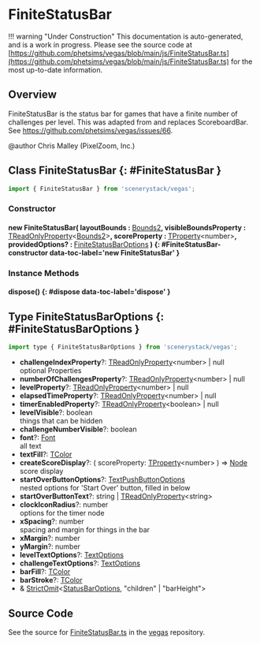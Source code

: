 # FiniteStatusBar

!!! warning "Under Construction"
    This documentation is auto-generated, and is a work in progress. Please see the source code at
    [https://github.com/phetsims/vegas/blob/main/js/FiniteStatusBar.ts](https://github.com/phetsims/vegas/blob/main/js/FiniteStatusBar.ts) for the most up-to-date information.

## Overview

FiniteStatusBar is the status bar for games that have a finite number of challenges per level.
This was adapted from and replaces ScoreboardBar. See https://github.com/phetsims/vegas/issues/66.

@author Chris Malley (PixelZoom, Inc.)

## Class FiniteStatusBar {: #FiniteStatusBar }


```js
import { FiniteStatusBar } from 'scenerystack/vegas';
```
### Constructor

#### new FiniteStatusBar( layoutBounds : <span style="font-weight: 400;">[Bounds2](../dot/Bounds2.md)</span>, visibleBoundsProperty : <span style="font-weight: 400;">[TReadOnlyProperty](../axon/TReadOnlyProperty.md)&lt;[Bounds2](../dot/Bounds2.md)&gt;</span>, scoreProperty : <span style="font-weight: 400;">[TProperty](../axon/TProperty.md)&lt;<span style="color: hsla(calc(var(--md-hue) + 180deg),80%,40%,1);">number</span>&gt;</span>, providedOptions? : <span style="font-weight: 400;">[FiniteStatusBarOptions](../vegas/FiniteStatusBar.md#FiniteStatusBarOptions)</span> ) {: #FiniteStatusBar-constructor data-toc-label='new FiniteStatusBar' }

### Instance Methods

#### dispose() {: #dispose data-toc-label='dispose' }



## Type FiniteStatusBarOptions {: #FiniteStatusBarOptions }


```js
import type { FiniteStatusBarOptions } from 'scenerystack/vegas';
```


- **challengeIndexProperty**?: [TReadOnlyProperty](../axon/TReadOnlyProperty.md)&lt;<span style="color: hsla(calc(var(--md-hue) + 180deg),80%,40%,1);">number</span>&gt; | <span style="color: hsla(calc(var(--md-hue) + 180deg),80%,40%,1);">null</span>
<br>  optional Properties
- **numberOfChallengesProperty**?: [TReadOnlyProperty](../axon/TReadOnlyProperty.md)&lt;<span style="color: hsla(calc(var(--md-hue) + 180deg),80%,40%,1);">number</span>&gt; | <span style="color: hsla(calc(var(--md-hue) + 180deg),80%,40%,1);">null</span>
- **levelProperty**?: [TReadOnlyProperty](../axon/TReadOnlyProperty.md)&lt;<span style="color: hsla(calc(var(--md-hue) + 180deg),80%,40%,1);">number</span>&gt; | <span style="color: hsla(calc(var(--md-hue) + 180deg),80%,40%,1);">null</span>
- **elapsedTimeProperty**?: [TReadOnlyProperty](../axon/TReadOnlyProperty.md)&lt;<span style="color: hsla(calc(var(--md-hue) + 180deg),80%,40%,1);">number</span>&gt; | <span style="color: hsla(calc(var(--md-hue) + 180deg),80%,40%,1);">null</span>
- **timerEnabledProperty**?: [TReadOnlyProperty](../axon/TReadOnlyProperty.md)&lt;<span style="color: hsla(calc(var(--md-hue) + 180deg),80%,40%,1);">boolean</span>&gt; | <span style="color: hsla(calc(var(--md-hue) + 180deg),80%,40%,1);">null</span>
- **levelVisible**?: <span style="color: hsla(calc(var(--md-hue) + 180deg),80%,40%,1);">boolean</span>
<br>  things that can be hidden
- **challengeNumberVisible**?: <span style="color: hsla(calc(var(--md-hue) + 180deg),80%,40%,1);">boolean</span>
- **font**?: [Font](../scenery/Font.md)
<br>  all text
- **textFill**?: [TColor](../scenery/TColor.md)
- **createScoreDisplay**?: ( scoreProperty: [TProperty](../axon/TProperty.md)&lt;<span style="color: hsla(calc(var(--md-hue) + 180deg),80%,40%,1);">number</span>&gt; ) =&gt; [Node](../scenery/Node.md)
<br>  score display
- **startOverButtonOptions**?: [TextPushButtonOptions](../sun/TextPushButton.md#TextPushButtonOptions)
<br>  nested options for 'Start Over' button, filled in below
- **startOverButtonText**?: <span style="color: hsla(calc(var(--md-hue) + 180deg),80%,40%,1);">string</span> | [TReadOnlyProperty](../axon/TReadOnlyProperty.md)&lt;<span style="color: hsla(calc(var(--md-hue) + 180deg),80%,40%,1);">string</span>&gt;
- **clockIconRadius**?: <span style="color: hsla(calc(var(--md-hue) + 180deg),80%,40%,1);">number</span>
<br>  options for the timer node
- **xSpacing**?: <span style="color: hsla(calc(var(--md-hue) + 180deg),80%,40%,1);">number</span>
<br>  spacing and margin for things in the bar
- **xMargin**?: <span style="color: hsla(calc(var(--md-hue) + 180deg),80%,40%,1);">number</span>
- **yMargin**?: <span style="color: hsla(calc(var(--md-hue) + 180deg),80%,40%,1);">number</span>
- **levelTextOptions**?: [TextOptions](../scenery/Text.md#TextOptions)
- **challengeTextOptions**?: [TextOptions](../scenery/Text.md#TextOptions)
- **barFill**?: [TColor](../scenery/TColor.md)
- **barStroke**?: [TColor](../scenery/TColor.md)
- &amp; [StrictOmit](../phet-core/StrictOmit.md)&lt;[StatusBarOptions](../scenery-phet/StatusBar.md#StatusBarOptions), "children" | "barHeight"&gt;




## Source Code

See the source for [FiniteStatusBar.ts](https://github.com/phetsims/vegas/blob/main/js/FiniteStatusBar.ts) in the [vegas](https://github.com/phetsims/vegas) repository.

